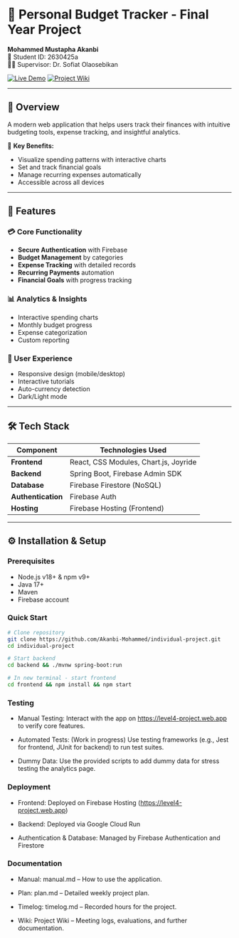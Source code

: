 # 💸 Personal Budget Tracker - Final Year Project

**Mohammed Mustapha Akanbi**  
📧 Student ID: 2630425a  
👨‍🏫 Supervisor: Dr. Sofiat Olaosebikan

[![Live Demo](https://img.shields.io/badge/Live_Demo-Available-green?style=for-the-badge)](https://level4-project.web.app)
[![Project Wiki](https://img.shields.io/badge/Project_Wiki-Documentation-blue?style=for-the-badge)](https://github.com/Akanbi-Mohammed/individual-project/wiki)

---

## 🌟 Overview

A modern web application that helps users track their finances with intuitive budgeting tools, expense tracking, and insightful analytics.

🔹 **Key Benefits:**
- Visualize spending patterns with interactive charts
- Set and track financial goals
- Manage recurring expenses automatically
- Accessible across all devices

---

## 🚀 Features

### 💳 Core Functionality
- **Secure Authentication** with Firebase
- **Budget Management** by categories
- **Expense Tracking** with detailed records
- **Recurring Payments** automation
- **Financial Goals** with progress tracking

### 📊 Analytics & Insights
- Interactive spending charts
- Monthly budget progress
- Expense categorization
- Custom reporting

### 🎯 User Experience
- Responsive design (mobile/desktop)
- Interactive tutorials
- Auto-currency detection
- Dark/Light mode

---

## 🛠 Tech Stack

| Component       | Technologies Used                          |
|-----------------|-------------------------------------------|
| **Frontend**    | React, CSS Modules, Chart.js, Joyride     |
| **Backend**     | Spring Boot, Firebase Admin SDK           |
| **Database**    | Firebase Firestore (NoSQL)                |
| **Authentication** | Firebase Auth                         |
| **Hosting**     | Firebase Hosting (Frontend)               |

---

## ⚙️ Installation & Setup

### Prerequisites
- Node.js v18+ & npm v9+
- Java 17+
- Maven
- Firebase account

### Quick Start
```bash
# Clone repository
git clone https://github.com/Akanbi-Mohammed/individual-project.git
cd individual-project

# Start backend
cd backend && ./mvnw spring-boot:run

# In new terminal - start frontend
cd frontend && npm install && npm start
```
### Testing
- Manual Testing: Interact with the app on https://level4-project.web.app to verify core features.

- Automated Tests: (Work in progress) Use testing frameworks (e.g., Jest for frontend, JUnit for backend) to run test suites.

- Dummy Data: Use the provided scripts to add dummy data for stress testing the analytics page.
### Deployment
- Frontend: Deployed on Firebase Hosting (https://level4-project.web.app)

- Backend: Deployed via Google Cloud Run 

- Authentication & Database: Managed by Firebase Authentication and Firestore

### Documentation
- Manual: manual.md – How to use the application.

- Plan: plan.md – Detailed weekly project plan.

- Timelog: timelog.md – Recorded hours for the project.

- Wiki: Project Wiki – Meeting logs, evaluations, and further documentation.